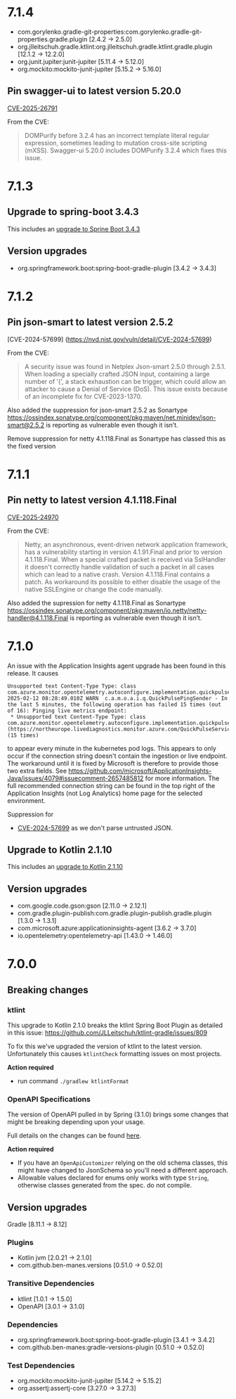 # 7.1.4

- com.gorylenko.gradle-git-properties:com.gorylenko.gradle-git-properties.gradle.plugin [2.4.2 -> 2.5.0]
- org.jlleitschuh.gradle.ktlint:org.jlleitschuh.gradle.ktlint.gradle.plugin [12.1.2 -> 12.2.0]
- org.junit.jupiter:junit-jupiter [5.11.4 -> 5.12.0]
- org.mockito:mockito-junit-jupiter [5.15.2 -> 5.16.0]

## Pin swagger-ui to latest version 5.20.0
[CVE-2025-26791](https://nvd.nist.gov/vuln/detail/CVE-2025-26791)

From the CVE:
> DOMPurify before 3.2.4 has an incorrect template literal regular expression, sometimes leading to mutation cross-site scripting (mXSS).
> Swagger-ui 5.20.0 includes DOMPurify 3.2.4 which fixes this issue.

# 7.1.3

## Upgrade to spring-boot 3.4.3
This includes an [upgrade to Sprine Boot 3.4.3](https://github.com/spring-projects/spring-boot/releases/tag/v3.4.3)

## Version upgrades
 - org.springframework.boot:spring-boot-gradle-plugin [3.4.2 -> 3.4.3]

# 7.1.2

## Pin json-smart to latest version 2.5.2
[CVE-2024-57699] (https://nvd.nist.gov/vuln/detail/CVE-2024-57699)

From the CVE:
>A security issue was found in Netplex Json-smart 2.5.0 through 2.5.1. 
> When loading a specially crafted JSON input, containing a large number of ’{’, a stack exhaustion can be trigger, 
> which could allow an attacker to cause a Denial of Service (DoS). 
> This issue exists because of an incomplete fix for CVE-2023-1370.

Also added the suppression for json-smart 2.5.2 as Sonartype
https://ossindex.sonatype.org/component/pkg:maven/net.minidev/json-smart@2.5.2 is reporting as vulnerable even though it isn’t.

Remove suppression for netty 4.1.118.Final as Sonartype has classed this as the fixed version

# 7.1.1

## Pin netty to latest version 4.1.118.Final
[CVE-2025-24970](http://web.nvd.nist.gov/view/vuln/detail?vulnId=CVE-2025-24970)

From the CVE:
> Netty, an asynchronous, event-driven network application framework, 
> has a vulnerability starting in version 4.1.91.Final and prior to version 4.1.118.Final. 
> When a special crafted packet is received via SslHandler it doesn't correctly handle validation 
> of such a packet in all cases which can lead to a native crash. 
> Version 4.1.118.Final contains a patch. As workaround its possible to 
> either disable the usage of the native SSLEngine or change the code manually.

Also added the supression for netty 4.1.118.Final as Sonartype 
https://ossindex.sonatype.org/component/pkg:maven/io.netty/netty-handler@4.1.118.Final is reporting as vulnerable even though it isn’t. 

# 7.1.0

An issue with the Application Insights agent upgrade has been found in this release. It causes
```
Unsupported text Content-Type Type: class com.azure.monitor.opentelemetry.autoconfigure.implementation.quickpulse.swagger.models.ServiceError
2025-02-12 08:28:49.010Z WARN  c.a.m.o.a.i.q.QuickPulsePingSender - In the last 5 minutes, the following operation has failed 15 times (out of 16): Pinging live metrics endpoint:
 * Unsupported text Content-Type Type: class com.azure.monitor.opentelemetry.autoconfigure.implementation.quickpulse.swagger.models.ServiceError (https://northeurope.livediagnostics.monitor.azure.com/QuickPulseService.svc) (15 times)
```
to appear every minute in the kubernetes pod logs.  This appears to only occur if the connection string doesn't contain the ingestion or live endpoint.  The workaround until it is fixed by Microsoft is therefore to provide those two extra fields.  See https://github.com/microsoft/ApplicationInsights-Java/issues/4079#issuecomment-2657485812 for more information. The full recommended connection string can be found in the top right of the Application Insights (not Log Analytics) home page for the selected environment.

Suppression for
 - [CVE-2024-57699](https://nvd.nist.gov/vuln/detail/CVE-2024-57699) as we don't parse untrusted JSON.

## Upgrade to Kotlin 2.1.10
This includes an [upgrade to Kotlin 2.1.10](https://github.com/JetBrains/kotlin/releases/tag/v2.1.10/)

## Version upgrades
 - com.google.code.gson:gson [2.11.0 -> 2.12.1]
 - com.gradle.plugin-publish:com.gradle.plugin-publish.gradle.plugin [1.3.0 -> 1.3.1]
 - com.microsoft.azure:applicationinsights-agent [3.6.2 -> 3.7.0]
 - io.opentelemetry:opentelemetry-api [1.43.0 -> 1.46.0]

# 7.0.0

## Breaking changes

### ktlint

This upgrade to Kotlin 2.1.0 breaks the ktlint Spring Boot Plugin as detailed in this issue: https://github.com/JLLeitschuh/ktlint-gradle/issues/809

To fix this we've upgraded the version of ktlint to the latest version. Unfortunately this causes `ktlintCheck` formatting issues on most projects.

**Action required**

- run command `./gradlew ktlintFormat`

### OpenAPI Specifications

The version of OpenAPI pulled in by Spring (3.1.0) brings some changes that might be breaking depending upon your usage.

Full details on the changes can be found [here](https://dev.to/mikeralphson/openapi-31-the-gnarly-bits-58d0).

**Action required**

- If you have an `OpenApiCustomizer` relying on the old schema classes, this might have changed to JsonSchema so you'll need a different approach.
- Allowable values declared for enums only works with type `String`, otherwise classes generated from the spec. do not compile.

## Version upgrades

Gradle [8.11.1 -> 8.12]

### Plugins
- Kotlin jvm [2.0.21 -> 2.1.0]
- com.github.ben-manes.versions [0.51.0 -> 0.52.0]

### Transitive Dependencies
- ktlint [1.0.1 -> 1.5.0]
- OpenAPI [3.0.1 -> 3.1.0]

### Dependencies
- org.springframework.boot:spring-boot-gradle-plugin [3.4.1 -> 3.4.2]
- com.github.ben-manes:gradle-versions-plugin [0.51.0 -> 0.52.0]

### Test Dependencies
- org.mockito:mockito-junit-jupiter [5.14.2 -> 5.15.2]
- org.assertj:assertj-core [3.27.0 -> 3.27.3]
